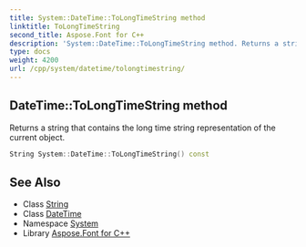 ```yaml
---
title: System::DateTime::ToLongTimeString method
linktitle: ToLongTimeString
second_title: Aspose.Font for C++
description: 'System::DateTime::ToLongTimeString method. Returns a string that contains the long time string representation of the current object in C++.'
type: docs
weight: 4200
url: /cpp/system/datetime/tolongtimestring/
---
```

## DateTime::ToLongTimeString method


Returns a string that contains the long time string representation of the current object.

```cpp
String System::DateTime::ToLongTimeString() const
```

## See Also

* Class [String](../../string/)
* Class [DateTime](../)
* Namespace [System](../../)
* Library [Aspose.Font for C++](../../../)
